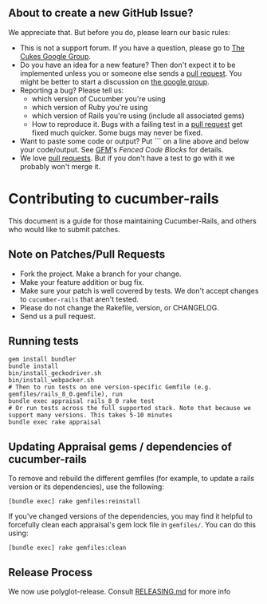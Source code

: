 ## About to create a new GitHub Issue?

We appreciate that. But before you do, please learn our basic rules:

* This is not a support forum. If you have a question, please go to [The Cukes Google Group](http://groups.google.com/group/cukes).
* Do you have an idea for a new feature? Then don't expect it to be implemented unless you or someone else
sends a [pull request](https://help.github.com/articles/using-pull-requests). You might be better to start a discussion on [the google group](http://groups.google.com/group/cukes).
* Reporting a bug? Please tell us:
  * which version of Cucumber you're using
  * which version of Ruby you're using
  * which version of Rails you're using (include all associated gems)
  * How to reproduce it. Bugs with a failing test in a [pull request](https://help.github.com/articles/using-pull-requests) get fixed much quicker. Some bugs may never be fixed.
* Want to paste some code or output? Put ``` on a line above and below your code/output. See [GFM](https://help.github.com/articles/github-flavored-markdown)'s *Fenced Code Blocks* for details.
* We love [pull requests](https://help.github.com/articles/using-pull-requests). But if you don't have a test to go with it we probably won't merge it.

# Contributing to cucumber-rails

This document is a guide for those maintaining Cucumber-Rails, and others who would like to submit patches.

## Note on Patches/Pull Requests

* Fork the project. Make a branch for your change.
* Make your feature addition or bug fix.
* Make sure your patch is well covered by tests. We don't accept changes to `cucumber-rails` that aren't tested.
* Please do not change the Rakefile, version, or CHANGELOG.
* Send us a pull request.

## Running tests

    gem install bundler
    bundle install
    bin/install_geckodriver.sh
    bin/install_webpacker.sh
    # Then to run tests on one version-specific Gemfile (e.g. gemfiles/rails_8_0.gemfile), run
    bundle exec appraisal rails_8_0 rake test
    # Or run tests across the full supported stack. Note that because we support many versions. This takes 5-10 minutes
    bundle exec rake appraisal

## Updating Appraisal gems / dependencies of cucumber-rails

To remove and rebuild the different gemfiles (for example, to update a rails version or its
dependencies), use the following:

    [bundle exec] rake gemfiles:reinstall

If you've changed versions of the dependencies, you may find it helpful to forcefully clean
each appraisal's gem lock file in `gemfiles/`. You can do this using:

    [bundle exec] rake gemfiles:clean

## Release Process

We now use polyglot-release. Consult [RELEASING.md](./RELEASING.md) for more info
